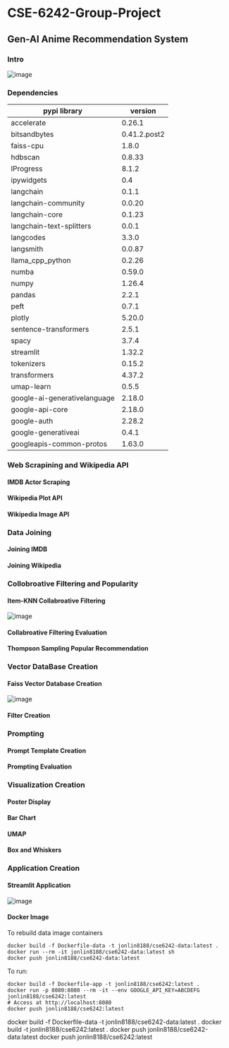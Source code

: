 # CSE-6242-Group-Project
## Gen-AI Anime Recommendation System

### Intro

![image](https://github.com/convoluted-turtle/CSE-6242-Group-Project/assets/33863191/edfb1fa8-1288-4248-a59b-b91f60f5933a)

### Dependencies 

| pypi library | version |
|----------|----------|
| accelerate  | 0.26.1   |
| bitsandbytes  | 0.41.2.post2  |
| faiss-cpu  | 1.8.0  |
| hdbscan   | 0.8.33   |
| IProgress  | 8.1.2  |
| ipywidgets | 0.4 |
| langchain | 0.1.1  |
| langchain-community | 0.0.20 |
| langchain-core  | 0.1.23  |
| langchain-text-splitters | 0.0.1 |
| langcodes  | 3.3.0  |
| langsmith | 0.0.87  |
| llama_cpp_python | 0.2.26  |
| numba | 0.59.0  |
| numpy | 1.26.4 |
| pandas | 2.2.1 |
| peft | 0.7.1 |
| plotly | 5.20.0 |
| sentence-transformers | 2.5.1 |
| spacy | 3.7.4 |
| streamlit | 1.32.2  |
| tokenizers| 0.15.2  |
| transformers | 4.37.2  |
| umap-learn| 0.5.5 |
| google-ai-generativelanguage  | 2.18.0 |
| google-api-core  | 2.18.0 |
| google-auth | 2.28.2 |
| google-generativeai  |  0.4.1 |
| googleapis-common-protos  | 1.63.0 |

### Web Scrapining and Wikipedia API

#### IMDB Actor Scraping

#### Wikipedia Plot API

#### Wikipedia Image API

### Data Joining

#### Joining IMDB

#### Joining Wikipedia

### Collobroative Filtering and Popularity

#### Item-KNN Collabroative Filtering

![image](https://github.com/convoluted-turtle/CSE-6242-Group-Project/assets/33863191/84fe2861-d853-4c19-84b8-228eaebaf56b)

#### Collabroative Filtering Evaluation

#### Thompson Sampling Popular Recommendation

### Vector DataBase Creation 

#### Faiss Vector Database Creation

![image](https://github.com/convoluted-turtle/CSE-6242-Group-Project/assets/33863191/e92ba2d0-673f-4b07-b424-1670a6655ff8)

#### Filter Creation

### Prompting

#### Prompt Template Creation

#### Prompting Evaluation

### Visualization Creation

#### Poster Display

#### Bar Chart

#### UMAP

#### Box and Whiskers

### Application Creation 

#### Streamlit Application

![image](https://github.com/convoluted-turtle/CSE-6242-Group-Project/assets/33863191/e7da3451-d5b8-4ef0-81cc-27bf73d4c503)

#### Docker Image

To rebuild data image containers
```
docker build -f Dockerfile-data -t jonlin8188/cse6242-data:latest .
docker run --rm -it jonlin8188/cse6242-data:latest sh
docker push jonlin8188/cse6242-data:latest
```

To run:
```
docker build -f Dockerfile-app -t jonlin8188/cse6242:latest .
docker run -p 8080:8080 --rm -it --env GOOGLE_API_KEY=ABCDEFG jonlin8188/cse6242:latest 
# Access at http://localhost:8080
docker push jonlin8188/cse6242:latest
```

docker build -f Dockerfile-data -t jonlin8188/cse6242-data:latest .
docker build -t jonlin8188/cse6242:latest .
docker push jonlin8188/cse6242-data:latest
docker push jonlin8188/cse6242:latest













